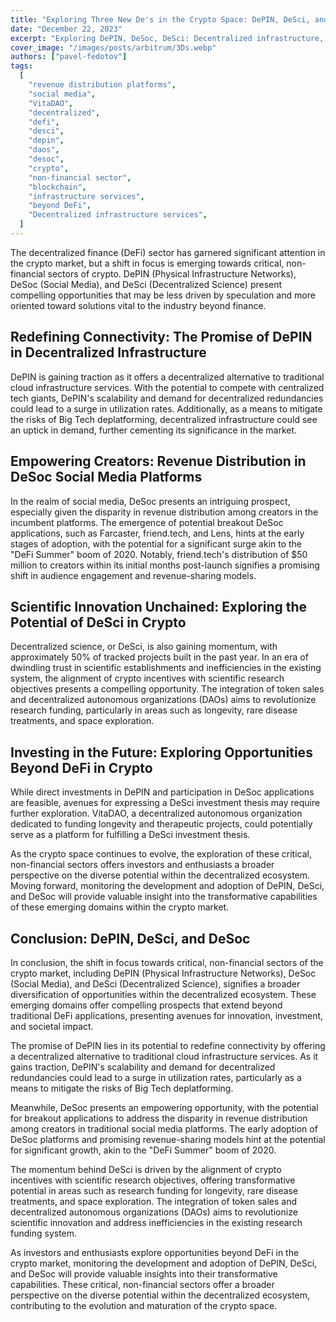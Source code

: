 ```yaml
---
title: "Exploring Three New De's in the Crypto Space: DePIN, DeSci, and DeSoc"
date: "December 22, 2023"
excerpt: "Exploring DePIN, DeSoc, DeSci: Decentralized infrastructure, social media revenue, and scientific innovation promise transformative opportunities in crypto."
cover_image: "/images/posts/arbitrum/3Ds.webp"
authors: ["pavel-fedotov"]
tags:
  [
    "revenue distribution platforms",
    "social media",
    "VitaDAO",
    "decentralized",
    "defi",
    "desci",
    "depin",
    "daos",
    "desoc",
    "crypto",
    "non-financial sector",
    "blockchain",
    "infrastructure services",
    "beyond DeFi",
    "Decentralized infrastructure services",
  ]
---
```


The decentralized finance (DeFi) sector has garnered significant attention in the crypto market, but a shift in focus is emerging towards critical, non-financial sectors of crypto. DePIN (Physical Infrastructure Networks), DeSoc (Social Media), and DeSci (Decentralized Science) present compelling opportunities that may be less driven by speculation and more oriented toward solutions vital to the industry beyond finance.

## Redefining Connectivity: The Promise of DePIN in Decentralized Infrastructure

DePIN is gaining traction as it offers a decentralized alternative to traditional cloud infrastructure services. With the potential to compete with centralized tech giants, DePIN's scalability and demand for decentralized redundancies could lead to a surge in utilization rates. Additionally, as a means to mitigate the risks of Big Tech deplatforming, decentralized infrastructure could see an uptick in demand, further cementing its significance in the market.

## Empowering Creators: Revenue Distribution in DeSoc Social Media Platforms

In the realm of social media, DeSoc presents an intriguing prospect, especially given the disparity in revenue distribution among creators in the incumbent platforms. The emergence of potential breakout DeSoc applications, such as Farcaster, friend.tech, and Lens, hints at the early stages of adoption, with the potential for a significant surge akin to the "DeFi Summer" boom of 2020. Notably, friend.tech's distribution of $50 million to creators within its initial months post-launch signifies a promising shift in audience engagement and revenue-sharing models.

## Scientific Innovation Unchained: Exploring the Potential of DeSci in Crypto

Decentralized science, or DeSci, is also gaining momentum, with approximately 50% of tracked projects built in the past year. In an era of dwindling trust in scientific establishments and inefficiencies in the existing system, the alignment of crypto incentives with scientific research objectives presents a compelling opportunity. The integration of token sales and decentralized autonomous organizations (DAOs) aims to revolutionize research funding, particularly in areas such as longevity, rare disease treatments, and space exploration.

## Investing in the Future: Exploring Opportunities Beyond DeFi in Crypto

While direct investments in DePIN and participation in DeSoc applications are feasible, avenues for expressing a DeSci investment thesis may require further exploration. VitaDAO, a decentralized autonomous organization dedicated to funding longevity and therapeutic projects, could potentially serve as a platform for fulfilling a DeSci investment thesis.

As the crypto space continues to evolve, the exploration of these critical, non-financial sectors offers investors and enthusiasts a broader perspective on the diverse potential within the decentralized ecosystem. Moving forward, monitoring the development and adoption of DePIN, DeSci, and DeSoc will provide valuable insight into the transformative capabilities of these emerging domains within the crypto market.

## Conclusion: DePIN, DeSci, and DeSoc

In conclusion, the shift in focus towards critical, non-financial sectors of the crypto market, including DePIN (Physical Infrastructure Networks), DeSoc (Social Media), and DeSci (Decentralized Science), signifies a broader diversification of opportunities within the decentralized ecosystem. These emerging domains offer compelling prospects that extend beyond traditional DeFi applications, presenting avenues for innovation, investment, and societal impact.

The promise of DePIN lies in its potential to redefine connectivity by offering a decentralized alternative to traditional cloud infrastructure services. As it gains traction, DePIN's scalability and demand for decentralized redundancies could lead to a surge in utilization rates, particularly as a means to mitigate the risks of Big Tech deplatforming.

Meanwhile, DeSoc presents an empowering opportunity, with the potential for breakout applications to address the disparity in revenue distribution among creators in traditional social media platforms. The early adoption of DeSoc platforms and promising revenue-sharing models hint at the potential for significant growth, akin to the "DeFi Summer" boom of 2020.

The momentum behind DeSci is driven by the alignment of crypto incentives with scientific research objectives, offering transformative potential in areas such as research funding for longevity, rare disease treatments, and space exploration. The integration of token sales and decentralized autonomous organizations (DAOs) aims to revolutionize scientific innovation and address inefficiencies in the existing research funding system.

As investors and enthusiasts explore opportunities beyond DeFi in the crypto market, monitoring the development and adoption of DePIN, DeSci, and DeSoc will provide valuable insights into their transformative capabilities. These critical, non-financial sectors offer a broader perspective on the diverse potential within the decentralized ecosystem, contributing to the evolution and maturation of the crypto space.
